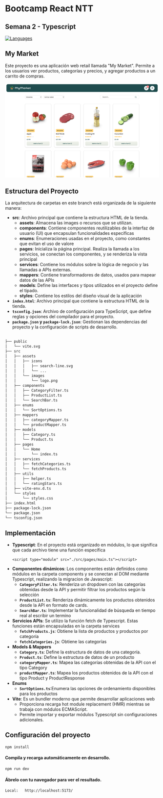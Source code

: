 # Bootcamp React NTT 

## Semana 2 - Typescript


<div align="left">
<a href="https://skillicons.dev">
<img src="https://skillicons.dev/icons?i=html,css,ts,vite" alt="Languages"/>
</a>
</div>


## My Market

Este proyecto es una aplicación web retail llamada "My Market". Permite a los usuarios ver productos, categorías y precios, y agregar productos a un carrito de compras.

![Prototipo](/src/assets/images/screens/prototipo.png)

## Estructura del Proyecto

La arquitectura de carpetas en este branch está organizada de la siguiente manera:

- **src**: Archivo principal que contiene la estructura HTML de la tienda.
    - **assets**: Almacena las images o recursos que se utilizan.
    - **components**: Contiene componentes reutilizables de la interfaz de usuario (UI) que encapsulan funcionalidades específicas
    - **enums**: Enumeraciones usadas en el proyecto, como constantes que evitan el uso de valore
    - **pages**: Inicializa la página principal. Realiza la llamada a los servicios, se conectan los componentes, y se renderiza la vista principal
    - **services**: Contiene los módulos sobre la lógica de negocio y las llamadas a APIs externas.
    - **mappers**: Contiene transformadores de datos, usados para mapear datos de las APIs
    - **models**: Define las interfaces y tipos utilizados en el proyecto define el tipado.
    - **styles**: Contiene los estilos del diseño visual de la aplicación 
- **``index.html``**: Archivo principal que contiene la estructura HTML de la tienda.
- **``tsconfig.json``**: Archivo de configuración para TypeScript, que define reglas y opciones del compilador para el proyecto.
- **``package.json`` y ``package-lock.json``**:  Gestionan las dependencias del proyecto y la configuración de scripts de desarrollo.

```

├── public
│   └── vite.svg
├── src
│   ├── assets
│   │   ├── icons
│   │   │   ├── search-line.svg
│   │   │   └── ...
│   │   └── images
│   │       └── logo.png
│   ├── components
│   │   ├── CategoryFilter.ts
│   │   ├── ProductList.ts
│   │   └── SearchBar.ts
│   ├── enums
│   │   └── SortOptions.ts
│   ├── mappers
│   │   ├── categoryMapper.ts
│   │   └── productMapper.ts
│   ├── models
│   │   ├── Category.ts
│   │   └── Product.ts
│   ├── pages
│   │   └── Home
│   │       └── index.ts
│   ├── services
│   │   ├── fetchCategories.ts
│   │   └── fetchProducts.ts
│   ├── utils
│   │   ├── helper.ts
│   │   └── ratingStars.ts
│   ├── vite-env.d.ts
│   └── styles
│       └── styles.css
├── index.html
├── package-lock.json
└── package.json
└── tsconfig.json

```

## Implementación

- **Typescript**: En el proyecto está organizado en módulos, lo que significa que cada archivo tiene una función específica
    ```
    <script type="module" src="./src/pages/main.ts"></script>
    ```
- **Componentes dinámicos**: Los componentes están definidos como módulos en la carpeta components y se conectan al DOM mediante Typescript, realizando la migracion de Javascript:
    - **``CategoryFilter.ts``**: Renderiza un dropdown con las categorías obtenidas desde la API y permitir filtrar los productos según la selección
    - **``ProductList.ts``**: Renderiza dinámicamente los productos obtenidos desde la API en formato de cards.
    - **``SearchBar.ts``**: Implementar la funcionalidad de búsqueda en tiempo real al escribir un termino
- **Servicios APIs**: Se utilizo la función fetch de Typescript. Estas funciones están encapsuladas en la carpeta services
    - **``fetchProducts.js``**: Obtiene la lista de productos y productos por categoría
    - **``fetchCategories.js``**: Obtiene las categorías
- **Models & Mappers**
    - **``Category.ts``**: Define la estructura de datos de una categoría.
    - **``Product.ts``**: Define la estructura de datos de un producto
    - **``categoryMapper.ts``**: Mapea las categorías obtenidas de la API con el tipo Category
    - **``productMapper.ts``**: Mapea los productos obtenidos de la API con el tipo Product y ProductResponse
- **Enums**
    - **``SortOptions.ts``**:Enumera las opciones de ordenamiento disponibles para los productos
- **Vite**: Es un bundler moderno que permite desarrollar aplicaciones web
    - Proporciona recarga hot module replacement (HMR) mientras se trabaja con módulos ECMAScript.
    - Permite importar y exportar módulos Typescript sin configuraciones adicionales.




## Configuración del proyecto
```
npm install
```
#### Compila y recarga automáticamente en desarrollo.
```
npm run dev
```
#### Ábrelo con tu navegador para ver el resultado.
```
Local:   http://localhost:5173/
```